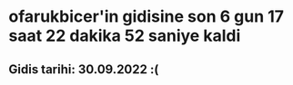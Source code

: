 # ofarukbicer'in gidisine son 6 gun 17 saat 22 dakika 52 saniye kaldi

## Gidis tarihi: 30.09.2022 :(